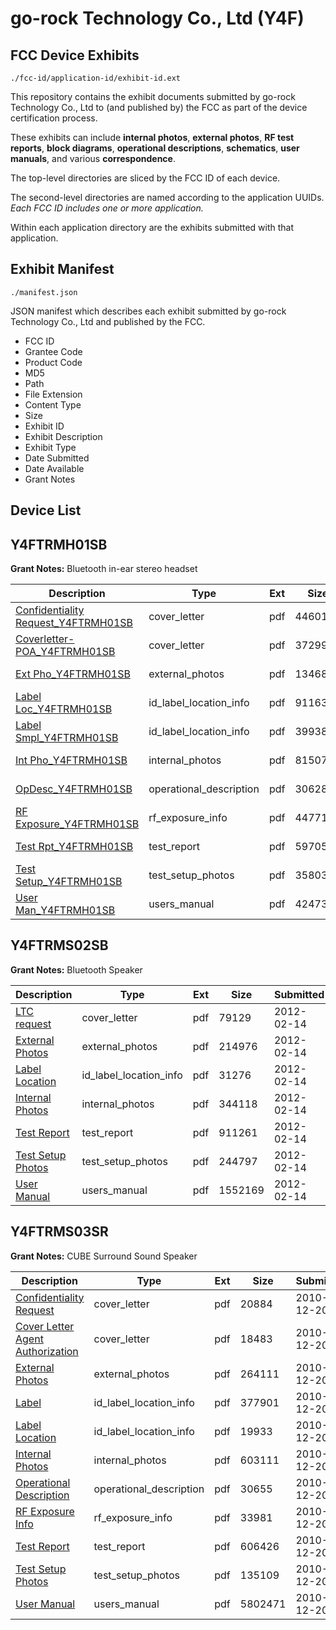 # go-rock Technology Co., Ltd (Y4F)
## FCC Device Exhibits

```
./fcc-id/application-id/exhibit-id.ext
```

This repository contains the exhibit documents submitted by go-rock Technology Co., Ltd to (and published by) the FCC as part of the device certification process.

These exhibits can include **internal photos**, **external photos**, **RF test reports**, **block diagrams**, **operational descriptions**, **schematics**, **user manuals**, and various **correspondence**.

The top-level directories are sliced by the FCC ID of each device.

The second-level directories are named according to the application UUIDs. *Each FCC ID includes one or more application.*

Within each application directory are the exhibits submitted with that application. 

## Exhibit Manifest

```
./manifest.json
```

JSON manifest which describes each exhibit submitted by go-rock Technology Co., Ltd and published by the FCC.

- FCC ID
- Grantee Code
- Product Code
- MD5
- Path
- File Extension
- Content Type
- Size
- Exhibit ID
- Exhibit Description
- Exhibit Type
- Date Submitted
- Date Available
- Grant Notes

## Device List
## Y4FTRMH01SB
**Grant Notes:** Bluetooth in-ear stereo headset

| Description | Type | Ext | Size | Submitted | Available |
| ----------- | ---- | --- | ---- | --------- | --------- |
| [Confidentiality Request_Y4FTRMH01SB](Y4FTRMH01SB/2fa53c06e5e04efef7f2d9259c43a196/1551115.pdf) | cover_letter | pdf | 44601 | 2011-09-28 | 2011-09-28 |
| [Coverletter-POA_Y4FTRMH01SB](Y4FTRMH01SB/2fa53c06e5e04efef7f2d9259c43a196/1551116.pdf) | cover_letter | pdf | 37299 | 2011-09-28 | 2011-09-28 |
| [Ext Pho_Y4FTRMH01SB](Y4FTRMH01SB/2fa53c06e5e04efef7f2d9259c43a196/1551105.pdf) | external_photos | pdf | 134684 | 2011-09-28 | 2011-09-28 |
| [Label Loc_Y4FTRMH01SB](Y4FTRMH01SB/2fa53c06e5e04efef7f2d9259c43a196/1551106.pdf) | id_label_location_info | pdf | 911630 | 2011-09-28 | 2011-09-28 |
| [Label Smpl_Y4FTRMH01SB](Y4FTRMH01SB/2fa53c06e5e04efef7f2d9259c43a196/1551107.pdf) | id_label_location_info | pdf | 399384 | 2011-09-28 | 2011-09-28 |
| [Int Pho_Y4FTRMH01SB](Y4FTRMH01SB/2fa53c06e5e04efef7f2d9259c43a196/1551108.pdf) | internal_photos | pdf | 815076 | 2011-09-28 | 2011-09-28 |
| [OpDesc_Y4FTRMH01SB](Y4FTRMH01SB/2fa53c06e5e04efef7f2d9259c43a196/1551109.pdf) | operational_description | pdf | 30628 | 2011-09-28 | 2011-09-28 |
| [RF Exposure_Y4FTRMH01SB](Y4FTRMH01SB/2fa53c06e5e04efef7f2d9259c43a196/1551114.pdf) | rf_exposure_info | pdf | 44771 | 2011-09-28 | 2011-09-28 |
| [Test Rpt_Y4FTRMH01SB](Y4FTRMH01SB/2fa53c06e5e04efef7f2d9259c43a196/1551111.pdf) | test_report | pdf | 597053 | 2011-09-28 | 2011-09-28 |
| [Test Setup_Y4FTRMH01SB](Y4FTRMH01SB/2fa53c06e5e04efef7f2d9259c43a196/1551112.pdf) | test_setup_photos | pdf | 358038 | 2011-09-28 | 2011-09-28 |
| [User Man_Y4FTRMH01SB](Y4FTRMH01SB/2fa53c06e5e04efef7f2d9259c43a196/1551113.pdf) | users_manual | pdf | 4247306 | 2011-09-28 | 2011-09-28 |
## Y4FTRMS02SB
**Grant Notes:** Bluetooth Speaker

| Description | Type | Ext | Size | Submitted | Available |
| ----------- | ---- | --- | ---- | --------- | --------- |
| [LTC request](Y4FTRMS02SB/2684be558499c1f55f26bbfd025a4248/1636504.pdf) | cover_letter | pdf | 79129 | 2012-02-14 | 2012-02-14 |
| [External Photos](Y4FTRMS02SB/2684be558499c1f55f26bbfd025a4248/1636505.pdf) | external_photos | pdf | 214976 | 2012-02-14 | 2012-02-14 |
| [Label Location](Y4FTRMS02SB/2684be558499c1f55f26bbfd025a4248/1636510.pdf) | id_label_location_info | pdf | 31276 | 2012-02-14 | 2012-02-14 |
| [Internal Photos](Y4FTRMS02SB/2684be558499c1f55f26bbfd025a4248/1636506.pdf) | internal_photos | pdf | 344118 | 2012-02-14 | 2012-02-14 |
| [Test Report](Y4FTRMS02SB/2684be558499c1f55f26bbfd025a4248/1636508.pdf) | test_report | pdf | 911261 | 2012-02-14 | 2012-02-14 |
| [Test Setup Photos](Y4FTRMS02SB/2684be558499c1f55f26bbfd025a4248/1636507.pdf) | test_setup_photos | pdf | 244797 | 2012-02-14 | 2012-02-14 |
| [User Manual](Y4FTRMS02SB/2684be558499c1f55f26bbfd025a4248/1636509.pdf) | users_manual | pdf | 1552169 | 2012-02-14 | 2012-02-14 |
## Y4FTRMS03SR
**Grant Notes:** CUBE Surround Sound Speaker

| Description | Type | Ext | Size | Submitted | Available |
| ----------- | ---- | --- | ---- | --------- | --------- |
| [Confidentiality Request](Y4FTRMS03SR/13b21bf87558b09e82c3e31ac7dddf5c/1393452.pdf) | cover_letter | pdf | 20884 | 2010-12-20 | 2010-12-20 |
| [Cover Letter Agent Authorization](Y4FTRMS03SR/13b21bf87558b09e82c3e31ac7dddf5c/1393453.pdf) | cover_letter | pdf | 18483 | 2010-12-20 | 2010-12-20 |
| [External Photos](Y4FTRMS03SR/13b21bf87558b09e82c3e31ac7dddf5c/1393429.pdf) | external_photos | pdf | 264111 | 2010-12-20 | 2010-12-20 |
| [Label](Y4FTRMS03SR/13b21bf87558b09e82c3e31ac7dddf5c/1393430.pdf) | id_label_location_info | pdf | 377901 | 2010-12-20 | 2010-12-20 |
| [Label Location](Y4FTRMS03SR/13b21bf87558b09e82c3e31ac7dddf5c/1393431.pdf) | id_label_location_info | pdf | 19933 | 2010-12-20 | 2010-12-20 |
| [Internal Photos](Y4FTRMS03SR/13b21bf87558b09e82c3e31ac7dddf5c/1393432.pdf) | internal_photos | pdf | 603111 | 2010-12-20 | 2010-12-20 |
| [Operational Description](Y4FTRMS03SR/13b21bf87558b09e82c3e31ac7dddf5c/1393434.pdf) | operational_description | pdf | 30655 | 2010-12-20 | 2010-12-20 |
| [RF Exposure Info](Y4FTRMS03SR/13b21bf87558b09e82c3e31ac7dddf5c/1393441.pdf) | rf_exposure_info | pdf | 33981 | 2010-12-20 | 2010-12-20 |
| [Test Report](Y4FTRMS03SR/13b21bf87558b09e82c3e31ac7dddf5c/1393438.pdf) | test_report | pdf | 606426 | 2010-12-20 | 2010-12-20 |
| [Test Setup Photos](Y4FTRMS03SR/13b21bf87558b09e82c3e31ac7dddf5c/1393439.pdf) | test_setup_photos | pdf | 135109 | 2010-12-20 | 2010-12-20 |
| [User Manual](Y4FTRMS03SR/13b21bf87558b09e82c3e31ac7dddf5c/1393440.pdf) | users_manual | pdf | 5802471 | 2010-12-20 | 2010-12-20 |
